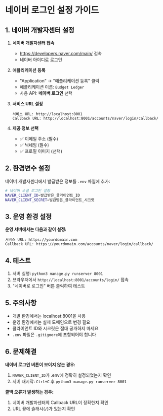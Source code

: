 # 네이버 로그인 설정 가이드

## 1. 네이버 개발자센터 설정

1. **네이버 개발자센터 접속**
   - https://developers.naver.com/main/ 접속
   - 네이버 아이디로 로그인

2. **애플리케이션 등록**
   - "Application" → "애플리케이션 등록" 클릭
   - 애플리케이션 이름: `Budget Ledger`
   - 사용 API: **네이버 로그인** 선택

3. **서비스 URL 설정**
   ```
   서비스 URL: http://localhost:8001
   Callback URL: http://localhost:8001/accounts/naver/login/callback/
   ```

4. **제공 정보 선택**
   - ✅ 이메일 주소 (필수)
   - ✅ 닉네임 (필수)
   - ✅ 프로필 이미지 (선택)

## 2. 환경변수 설정

네이버 개발자센터에서 발급받은 정보를 `.env` 파일에 추가:

```bash
# 네이버 소셜 로그인 설정
NAVER_CLIENT_ID=발급받은_클라이언트_ID
NAVER_CLIENT_SECRET=발급받은_클라이언트_시크릿
```

## 3. 운영 환경 설정

**운영 서버에서는 다음과 같이 설정:**

```
서비스 URL: https://yourdomain.com
Callback URL: https://yourdomain.com/accounts/naver/login/callback/
```

## 4. 테스트

1. 서버 실행: `python3 manage.py runserver 8001`
2. 브라우저에서 `http://localhost:8001/accounts/login/` 접속
3. "네이버로 로그인" 버튼 클릭하여 테스트

## 5. 주의사항

- 개발 환경에서는 localhost:8001을 사용
- 운영 환경에서는 실제 도메인으로 변경 필요
- 클라이언트 ID와 시크릿은 절대 공개하지 마세요
- `.env` 파일은 `.gitignore`에 포함되어야 합니다

## 6. 문제해결

**네이버 로그인 버튼이 보이지 않는 경우:**
1. `NAVER_CLIENT_ID`가 .env에 정확히 설정되었는지 확인
2. 서버 재시작: `Ctrl+C` 후 `python3 manage.py runserver 8001`

**콜백 오류가 발생하는 경우:**
1. 네이버 개발자센터의 Callback URL이 정확한지 확인
2. URL 끝에 슬래시(`/`)가 있는지 확인 
